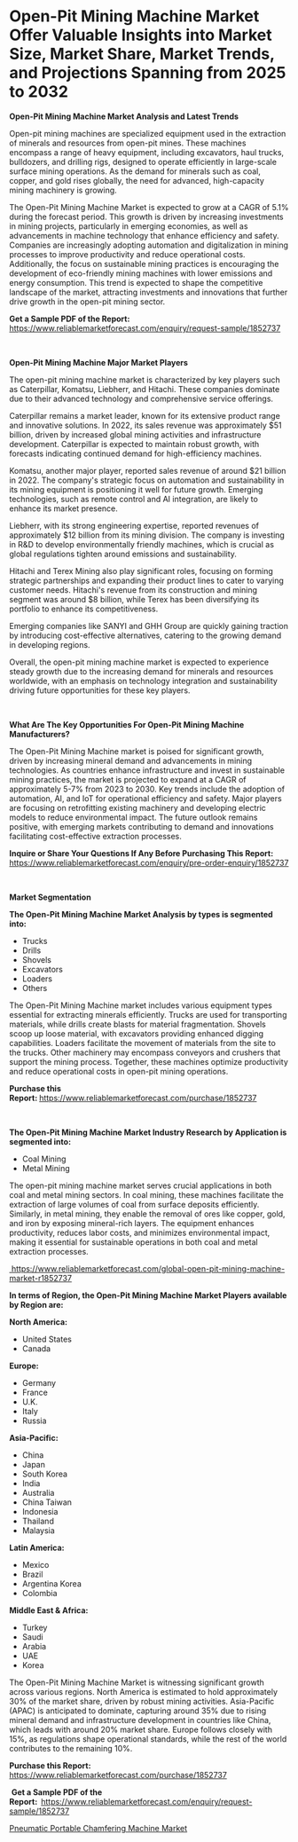 <p><h1>Open-Pit Mining Machine Market Offer Valuable Insights into Market Size, Market Share, Market Trends, and Projections Spanning from 2025 to 2032</h1></p><p><strong>Open-Pit Mining Machine Market Analysis and Latest Trends</strong></p>
<p><p>Open-pit mining machines are specialized equipment used in the extraction of minerals and resources from open-pit mines. These machines encompass a range of heavy equipment, including excavators, haul trucks, bulldozers, and drilling rigs, designed to operate efficiently in large-scale surface mining operations. As the demand for minerals such as coal, copper, and gold rises globally, the need for advanced, high-capacity mining machinery is growing.</p><p>The Open-Pit Mining Machine Market is expected to grow at a CAGR of 5.1% during the forecast period. This growth is driven by increasing investments in mining projects, particularly in emerging economies, as well as advancements in machine technology that enhance efficiency and safety. Companies are increasingly adopting automation and digitalization in mining processes to improve productivity and reduce operational costs. Additionally, the focus on sustainable mining practices is encouraging the development of eco-friendly mining machines with lower emissions and energy consumption. This trend is expected to shape the competitive landscape of the market, attracting investments and innovations that further drive growth in the open-pit mining sector.</p></p>
<p><strong>Get a Sample PDF of the Report:&nbsp;</strong> <a href="https://www.reliablemarketforecast.com/enquiry/request-sample/1852737?utm_campaign=3539&utm_medium=2&utm_source=Github&utm_content=ia&utm_term=12042025&utm_id=open-pit-mining-machine">https://www.reliablemarketforecast.com/enquiry/request-sample/1852737</a></p>
<p>&nbsp;</p>
<p><strong>Open-Pit Mining Machine Major Market Players</strong></p>
<p><p>The open-pit mining machine market is characterized by key players such as Caterpillar, Komatsu, Liebherr, and Hitachi. These companies dominate due to their advanced technology and comprehensive service offerings.</p><p>Caterpillar remains a market leader, known for its extensive product range and innovative solutions. In 2022, its sales revenue was approximately $51 billion, driven by increased global mining activities and infrastructure development. Caterpillar is expected to maintain robust growth, with forecasts indicating continued demand for high-efficiency machines.</p><p>Komatsu, another major player, reported sales revenue of around $21 billion in 2022. The company's strategic focus on automation and sustainability in its mining equipment is positioning it well for future growth. Emerging technologies, such as remote control and AI integration, are likely to enhance its market presence.</p><p>Liebherr, with its strong engineering expertise, reported revenues of approximately $12 billion from its mining division. The company is investing in R&D to develop environmentally friendly machines, which is crucial as global regulations tighten around emissions and sustainability.</p><p>Hitachi and Terex Mining also play significant roles, focusing on forming strategic partnerships and expanding their product lines to cater to varying customer needs. Hitachi's revenue from its construction and mining segment was around $8 billion, while Terex has been diversifying its portfolio to enhance its competitiveness.</p><p>Emerging companies like SANYI and GHH Group are quickly gaining traction by introducing cost-effective alternatives, catering to the growing demand in developing regions.</p><p>Overall, the open-pit mining machine market is expected to experience steady growth due to the increasing demand for minerals and resources worldwide, with an emphasis on technology integration and sustainability driving future opportunities for these key players.</p></p>
<p>&nbsp;</p>
<p><strong>What Are The Key Opportunities For Open-Pit Mining Machine Manufacturers?</strong></p>
<p><p>The Open-Pit Mining Machine market is poised for significant growth, driven by increasing mineral demand and advancements in mining technologies. As countries enhance infrastructure and invest in sustainable mining practices, the market is projected to expand at a CAGR of approximately 5-7% from 2023 to 2030. Key trends include the adoption of automation, AI, and IoT for operational efficiency and safety. Major players are focusing on retrofitting existing machinery and developing electric models to reduce environmental impact. The future outlook remains positive, with emerging markets contributing to demand and innovations facilitating cost-effective extraction processes.</p></p>
<p><strong>Inquire or Share Your Questions If Any Before Purchasing This Report:</strong> <a href="https://www.reliablemarketforecast.com/enquiry/pre-order-enquiry/1852737?utm_campaign=3539&utm_medium=2&utm_source=Github&utm_content=ia&utm_term=12042025&utm_id=open-pit-mining-machine">https://www.reliablemarketforecast.com/enquiry/pre-order-enquiry/1852737</a></p>
<p>&nbsp;</p>
<p><strong>Market Segmentation</strong></p>
<p><strong>The Open-Pit Mining Machine Market Analysis by types is segmented into:</strong></p>
<p><ul><li>Trucks</li><li>Drills</li><li>Shovels</li><li>Excavators</li><li>Loaders</li><li>Others</li></ul></p>
<p><p>The Open-Pit Mining Machine market includes various equipment types essential for extracting minerals efficiently. Trucks are used for transporting materials, while drills create blasts for material fragmentation. Shovels scoop up loose material, with excavators providing enhanced digging capabilities. Loaders facilitate the movement of materials from the site to the trucks. Other machinery may encompass conveyors and crushers that support the mining process. Together, these machines optimize productivity and reduce operational costs in open-pit mining operations.</p></p>
<p><strong>Purchase this Report:&nbsp;</strong><a href="https://www.reliablemarketforecast.com/purchase/1852737?utm_campaign=3539&utm_medium=2&utm_source=Github&utm_content=ia&utm_term=12042025&utm_id=open-pit-mining-machine">https://www.reliablemarketforecast.com/purchase/1852737</a></p>
<p>&nbsp;</p>
<p><strong>The Open-Pit Mining Machine Market Industry Research by Application is segmented into:</strong></p>
<p><ul><li>Coal Mining</li><li>Metal Mining</li></ul></p>
<p><p>The open-pit mining machine market serves crucial applications in both coal and metal mining sectors. In coal mining, these machines facilitate the extraction of large volumes of coal from surface deposits efficiently. Similarly, in metal mining, they enable the removal of ores like copper, gold, and iron by exposing mineral-rich layers. The equipment enhances productivity, reduces labor costs, and minimizes environmental impact, making it essential for sustainable operations in both coal and metal extraction processes.</p></p>
<p><a href="https://www.reliablemarketforecast.com/global-open-pit-mining-machine-market-r1852737?utm_campaign=3539&utm_medium=2&utm_source=Github&utm_content=ia&utm_term=12042025&utm_id=open-pit-mining-machine">&nbsp;https://www.reliablemarketforecast.com/global-open-pit-mining-machine-market-r1852737</a></p>
<p><strong>In terms of Region, the Open-Pit Mining Machine Market Players available by Region are:</strong></p>
<p>
    <p> <strong> North America: </strong>
        <ul>
            <li>United States</li>
            <li>Canada</li>
        </ul>
        </p> 
    <p> <strong> Europe: </strong>
        <ul>
            <li>Germany</li>
            <li>France</li>
            <li>U.K.</li>
            <li>Italy</li>
            <li>Russia</li>
        </ul>
        </p> 
    <p> <strong> Asia-Pacific: </strong>
        <ul>
            <li>China</li>
            <li>Japan</li>
            <li>South Korea</li>
            <li>India</li>
            <li>Australia</li>
            <li>China Taiwan</li>
            <li>Indonesia</li>
            <li>Thailand</li>
            <li>Malaysia</li>
        </ul>
        </p> 
    <p> <strong> Latin America: </strong>
        <ul>
            <li>Mexico</li>
            <li>Brazil</li>
            <li>Argentina Korea</li>
            <li>Colombia</li>
        </ul>
        </p> 
    <p> <strong> Middle East & Africa: </strong>
        <ul>
            <li>Turkey</li>
            <li>Saudi</li>
            <li>Arabia</li>
            <li>UAE</li>
            <li>Korea</li>
        </ul>
    </p>
    </p>
<p><p>The Open-Pit Mining Machine Market is witnessing significant growth across various regions. North America is estimated to hold approximately 30% of the market share, driven by robust mining activities. Asia-Pacific (APAC) is anticipated to dominate, capturing around 35% due to rising mineral demand and infrastructure development in countries like China, which leads with around 20% market share. Europe follows closely with 15%, as regulations shape operational standards, while the rest of the world contributes to the remaining 10%.</p></p>
<p><strong>Purchase this Report: </strong><a href="https://www.reliablemarketforecast.com/purchase/1852737?utm_campaign=3539&utm_medium=2&utm_source=Github&utm_content=ia&utm_term=12042025&utm_id=open-pit-mining-machine">https://www.reliablemarketforecast.com/purchase/1852737</a></p>
<p>&nbsp;<strong>Get a Sample PDF of the Report:&nbsp;&nbsp;</strong><a href="https://www.reliablemarketforecast.com/enquiry/request-sample/1852737?utm_campaign=3539&utm_medium=2&utm_source=Github&utm_content=ia&utm_term=12042025&utm_id=open-pit-mining-machine">https://www.reliablemarketforecast.com/enquiry/request-sample/1852737</a></p>
<p><strong></strong></p>
<p><p><a href="https://github.com/groszsaoudrd/Market-Research-Report-List-1/blob/main/pneumatic-portable-chamfering-machine-market.md?utm_campaign=3539&utm_medium=2&utm_source=Github&utm_content=ia&utm_term=12042025&utm_id=open-pit-mining-machine">Pneumatic Portable Chamfering Machine Market</a></p></p>